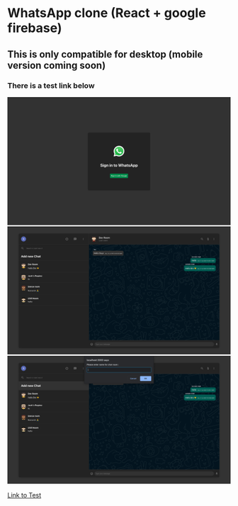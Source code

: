 # WhatsApp clone (React + google firebase)
## This is only compatible for desktop (mobile version coming soon)
### There is a test link below

<img src="./readme_images/1.png">
<img src="./readme_images/2.png">
<img src="./readme_images/3.png">


[Link to Test](https://whats-app-clone-react-firebase.web.app/rooms/G6S2f3WJrQwd3VRBMOib)
